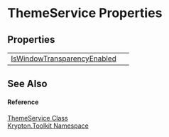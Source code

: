 # ThemeService Properties




## Properties
<table>
<tr>
<td><a href="620eadb4-1c0d-7579-2e4a-4ddff425e96f.md">IsWindowTransparencyEnabled</a></td>
<td> </td></tr>
</table>

## See Also


#### Reference
<a href="d6ba3785-30bb-a280-4a1d-79c744a61d06.md">ThemeService Class</a>  
<a href="79d2eac2-21f4-54ff-7552-b20c33c30600.md">Krypton.Toolkit Namespace</a>  
